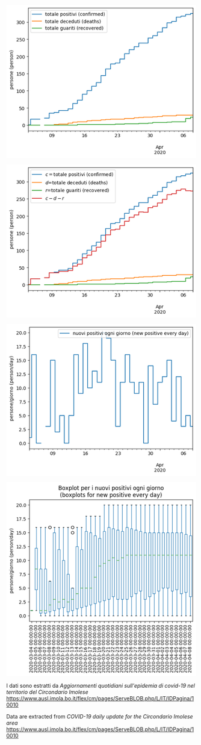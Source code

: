 ![COVID-19 cumulative graph](COVID-19-cumulative.png)

![COVID-19 cumulative graph with formula](COVID-19-cumulative-formula.png)

![COVID-19 daily positive graph](COVID-19-daily_delta_positive.png)

![Boxplot for daily positive graph](COVID-19-daily_positive_boxplot.png)

I dati sono estratti da 
*Aggiornamenti quotidiani sull'epidemia di covid-19 nel territorio del Circondario Imolese*
https://www.ausl.imola.bo.it/flex/cm/pages/ServeBLOB.php/L/IT/IDPagina/10010

Data are extracted from 
*COVID-19 daily update for the Circondario Imolese area*
https://www.ausl.imola.bo.it/flex/cm/pages/ServeBLOB.php/L/IT/IDPagina/10010